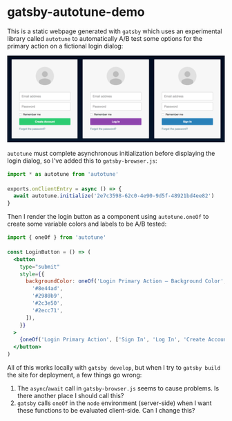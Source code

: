 # gatsby-autotune-demo

This is a static webpage generated with `gatsby` which uses an experimental
library called `autotune` to automatically A/B test some options for the
primary action on a fictional login dialog:

![](demo.png)

`autotune` must complete asynchronous initialization before displaying the login dialog, so I've added this to `gatsby-browser.js`:

```js
import * as autotune from 'autotune'

exports.onClientEntry = async () => {
  await autotune.initialize('2e7c3598-62c0-4e90-9d5f-48921bd4ee82')
}
```

Then I render the login button as a component using `autotune.oneOf` to create some variable colors and labels to be A/B tested:

```jsx
import { oneOf } from 'autotune'

const LoginButton = () => (
  <button
    type="submit"
    style={{
      backgroundColor: oneOf('Login Primary Action – Background Color', [
        '#8e44ad',
        '#2980b9',
        '#2c3e50',
        '#2ecc71',
      ]),
    }}
  >
    {oneOf('Login Primary Action', ['Sign In', 'Log In', 'Create Account'])}
  </button>
)
```

All of this works locally with `gatsby develop`, but when I try to `gatsby build` the site for deployment, a few things go wrong:

1.  The `async`/`await` call in `gatsby-browser.js` seems to cause problems. Is there another place I should call this?
1.  `gatsby` calls `oneOf` in the `node` environment (server-side) when I want these functions to be evaluated client-side. Can I change this?
